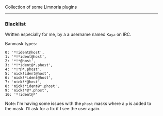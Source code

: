 Collection of some Limnoria plugins

----

### Blacklist
Written especially for me, by a a username named `Kaya` on IRC.

Banmask types:
```
0: '*!ident@host',
1: '*!*ident@host',
2: '*!*@host',
3: '*!*ident@*.phost',
4: '*!*@*.phost',
5: 'nick!ident@host',
6: 'nick!*ident@host',
7: 'nick!*@host',
8: 'nick!*ident@*.phost',
9: 'nick!*@*.phost',
10: '*!ident@*'
```
Note: I'm having some issues with the `phost` masks where a `p` is added to the mask. I'll ask for a fix if I see the user again.
